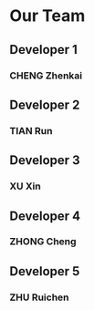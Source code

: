 # Our Team

## Developer 1

### CHENG Zhenkai

## Developer 2

### TIAN Run

## Developer 3

### XU Xin

## Developer 4

### ZHONG Cheng

## Developer 5

### ZHU Ruichen